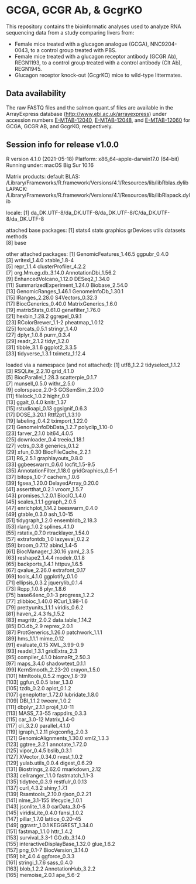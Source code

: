 # GCGA, GCGR Ab, & GcgrKO
This repository contains the bioinformatic analyses used to analyze RNA sequencing data from a study comparing livers from:
- Female mice treated with a glucagon analogue (GCGA), NNC9204-0043, to a control group treated with PBS.
- Female mice treated with a glucagon receptor antibody (GCGR Ab), REGN1193, to a control group treated with a control antibody (Clt Ab), REGN1945.
- Glucagon receptor knock-out (GcgrKO) mice to wild-type littermates. 

## Data availability 
The raw FASTQ files and the salmon quant.sf files are available in the ArrayExpress database (http://www.ebi.ac.uk/arrayexpress) under accession numbers 
[E-MTAB-12040](https://www.ebi.ac.uk/arrayexpress/experiments/E-MTAB-12040), [E-MTAB-12048](https://www.ebi.ac.uk/arrayexpress/experiments/E-MTAB-12048), 
and [E-MTAB-12060](https://www.ebi.ac.uk/arrayexpress/experiments/E-MTAB-12060) for GCGA, GCGR AB, and GcgrKO, respectively. 

## Session info for release v1.0.0

R version 4.1.0 (2021-05-18)
Platform: x86_64-apple-darwin17.0 (64-bit)
Running under: macOS Big Sur 10.16

Matrix products: default
BLAS:   /Library/Frameworks/R.framework/Versions/4.1/Resources/lib/libRblas.dylib
LAPACK: /Library/Frameworks/R.framework/Versions/4.1/Resources/lib/libRlapack.dylib

locale:
[1] da_DK.UTF-8/da_DK.UTF-8/da_DK.UTF-8/C/da_DK.UTF-8/da_DK.UTF-8

attached base packages:
[1] stats4    stats     graphics  grDevices utils     datasets  methods  
[8] base     

other attached packages:
 [1] GenomicFeatures_1.46.5      ggpubr_0.4.0               
 [3] writexl_1.4.0               xtable_1.8-4               
 [5] repr_1.1.4                  clusterProfiler_4.2.2      
 [7] org.Mm.eg.db_3.14.0         AnnotationDbi_1.56.2       
 [9] EnhancedVolcano_1.12.0      DESeq2_1.34.0              
[11] SummarizedExperiment_1.24.0 Biobase_2.54.0             
[13] GenomicRanges_1.46.1        GenomeInfoDb_1.30.1        
[15] IRanges_2.28.0              S4Vectors_0.32.3           
[17] BiocGenerics_0.40.0         MatrixGenerics_1.6.0       
[19] matrixStats_0.61.0          genefilter_1.76.0          
[21] hexbin_1.28.2               ggrepel_0.9.1              
[23] RColorBrewer_1.1-2          pheatmap_1.0.12            
[25] forcats_0.5.1               stringr_1.4.0              
[27] dplyr_1.0.8                 purrr_0.3.4                
[29] readr_2.1.2                 tidyr_1.2.0                
[31] tibble_3.1.6                ggplot2_3.3.5              
[33] tidyverse_1.3.1             tximeta_1.12.4             

loaded via a namespace (and not attached):
  [1] utf8_1.2.2                    tidyselect_1.1.2             
  [3] RSQLite_2.2.10                grid_4.1.0                   
  [5] BiocParallel_1.28.3           scatterpie_0.1.7             
  [7] munsell_0.5.0                 withr_2.5.0                  
  [9] colorspace_2.0-3              GOSemSim_2.20.0              
 [11] filelock_1.0.2                highr_0.9                    
 [13] ggalt_0.4.0                   knitr_1.37                   
 [15] rstudioapi_0.13               ggsignif_0.6.3               
 [17] DOSE_3.20.1                   Rttf2pt1_1.3.10              
 [19] labeling_0.4.2                tximport_1.22.0              
 [21] GenomeInfoDbData_1.2.7        polyclip_1.10-0              
 [23] farver_2.1.0                  bit64_4.0.5                  
 [25] downloader_0.4                treeio_1.18.1                
 [27] vctrs_0.3.8                   generics_0.1.2               
 [29] xfun_0.30                     BiocFileCache_2.2.1          
 [31] R6_2.5.1                      graphlayouts_0.8.0           
 [33] ggbeeswarm_0.6.0              locfit_1.5-9.5               
 [35] AnnotationFilter_1.18.0       gridGraphics_0.5-1           
 [37] bitops_1.0-7                  cachem_1.0.6                 
 [39] fgsea_1.20.0                  DelayedArray_0.20.0          
 [41] assertthat_0.2.1              vroom_1.5.7                  
 [43] promises_1.2.0.1              BiocIO_1.4.0                 
 [45] scales_1.1.1                  ggraph_2.0.5                 
 [47] enrichplot_1.14.2             beeswarm_0.4.0               
 [49] gtable_0.3.0                  ash_1.0-15                   
 [51] tidygraph_1.2.0               ensembldb_2.18.3             
 [53] rlang_1.0.2                   splines_4.1.0                
 [55] rstatix_0.7.0                 rtracklayer_1.54.0           
 [57] extrafontdb_1.0               lazyeval_0.2.2               
 [59] broom_0.7.12                  abind_1.4-5                  
 [61] BiocManager_1.30.16           yaml_2.3.5                   
 [63] reshape2_1.4.4                modelr_0.1.8                 
 [65] backports_1.4.1               httpuv_1.6.5                 
 [67] qvalue_2.26.0                 extrafont_0.17               
 [69] tools_4.1.0                   ggplotify_0.1.0              
 [71] ellipsis_0.3.2                jquerylib_0.1.4              
 [73] Rcpp_1.0.8                    plyr_1.8.6                   
 [75] base64enc_0.1-3               progress_1.2.2               
 [77] zlibbioc_1.40.0               RCurl_1.98-1.6               
 [79] prettyunits_1.1.1             viridis_0.6.2                
 [81] haven_2.4.3                   fs_1.5.2                     
 [83] magrittr_2.0.2                data.table_1.14.2            
 [85] DO.db_2.9                     reprex_2.0.1                 
 [87] ProtGenerics_1.26.0           patchwork_1.1.1              
 [89] hms_1.1.1                     mime_0.12                    
 [91] evaluate_0.15                 XML_3.99-0.9                 
 [93] readxl_1.3.1                  gridExtra_2.3                
 [95] compiler_4.1.0                biomaRt_2.50.3               
 [97] maps_3.4.0                    shadowtext_0.1.1             
 [99] KernSmooth_2.23-20            crayon_1.5.0                 
[101] htmltools_0.5.2               mgcv_1.8-39                  
[103] ggfun_0.0.5                   later_1.3.0                  
[105] tzdb_0.2.0                    aplot_0.1.2                  
[107] geneplotter_1.72.0            lubridate_1.8.0              
[109] DBI_1.1.2                     tweenr_1.0.2                 
[111] dbplyr_2.1.1                  proj4_1.0-11                 
[113] MASS_7.3-55                   rappdirs_0.3.3               
[115] car_3.0-12                    Matrix_1.4-0                 
[117] cli_3.2.0                     parallel_4.1.0               
[119] igraph_1.2.11                 pkgconfig_2.0.3              
[121] GenomicAlignments_1.30.0      xml2_1.3.3                   
[123] ggtree_3.2.1                  annotate_1.72.0              
[125] vipor_0.4.5                   bslib_0.3.1                  
[127] XVector_0.34.0                rvest_1.0.2                  
[129] yulab.utils_0.0.4             digest_0.6.29                
[131] Biostrings_2.62.0             rmarkdown_2.12               
[133] cellranger_1.1.0              fastmatch_1.1-3              
[135] tidytree_0.3.9                restfulr_0.0.13              
[137] curl_4.3.2                    shiny_1.7.1                  
[139] Rsamtools_2.10.0              rjson_0.2.21                 
[141] nlme_3.1-155                  lifecycle_1.0.1              
[143] jsonlite_1.8.0                carData_3.0-5                
[145] viridisLite_0.4.0             fansi_1.0.2                  
[147] pillar_1.7.0                  lattice_0.20-45              
[149] ggrastr_1.0.1                 KEGGREST_1.34.0              
[151] fastmap_1.1.0                 httr_1.4.2                   
[153] survival_3.3-1                GO.db_3.14.0                 
[155] interactiveDisplayBase_1.32.0 glue_1.6.2                   
[157] png_0.1-7                     BiocVersion_3.14.0           
[159] bit_4.0.4                     ggforce_0.3.3                
[161] stringi_1.7.6                 sass_0.4.0                   
[163] blob_1.2.2                    AnnotationHub_3.2.2          
[165] memoise_2.0.1                 ape_5.6-2

